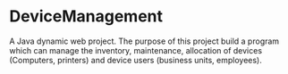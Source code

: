 # DeviceManagement
A Java dynamic web project. The purpose of this project build a program which can manage the inventory, maintenance, allocation of devices (Computers, printers) and device users (business units, employees).
